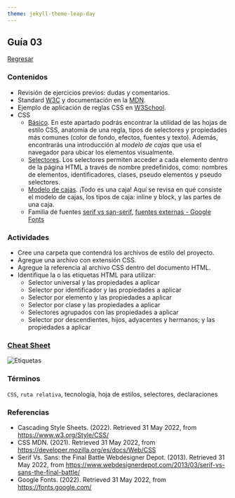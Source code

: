 ```yaml
---
theme: jekyll-theme-leap-day
---
```


## Guía 03

[Regresar](/DAWM-2022/)

### Contenidos

* Revisión de ejercicios previos: dudas y comentarios.
* Standard [W3C](https://www.w3.org/Style/CSS/) y documentación en la [MDN](https://developer.mozilla.org/es/docs/Web/CSS). 
* Ejemplo de aplicación de reglas CSS en [W3School](https://www.w3schools.com/css/demo_default.htm).
* CSS
	- [Básico](https://developer.mozilla.org/es/docs/Learn/Getting_started_with_the_web/CSS_basics). En este apartado podrás encontrar la utilidad de las hojas de estilo CSS, anatomía de una regla, tipos de selectores y propiedades más comunes (color de fondo, efectos, fuentes y texto). Además, encontrarás una introducción al _modelo de cajas_ que usa el navegador para ubicar los elementos visualmente.
	- [Selectores](https://www.csssolid.com/css-selectors.html). Los selectores permiten acceder a cada elemento dentro de la página HTML a través de nombre predefinidos, como: nombres de elementos, identificadores, clases, pseudo elementos y pseudo selectores. 
	- [Modelo de cajas](https://developer.mozilla.org/es/docs/Learn/CSS/Building_blocks/El_modelo_de_caja). ¡Todo es una caja! Aquí se revisa en qué consiste el modelo de cajas, los tipos de caja: inline y block, y las partes de una caja.
	- Familia de fuentes [serif vs san-serif](https://www.webdesignerdepot.com/2013/03/serif-vs-sans-the-final-battle/), [fuentes externas - Google Fonts](https://fonts.google.com/)


### Actividades

* Cree una carpeta que contendrá los archivos de estilo del proyecto.
* Agregue una archivo con extensión CSS.
* Agregue la referencia al archivo CSS dentro del documento HTML.
* Identifique la o las etiquetas HTML para utilizar:
	- Selector universal y las propiedades a aplicar
	- Selector por identificador y las propiedades a aplicar
	- Selector por elemento y las propiedades a aplicar
	- Selector por clase y las propiedades a aplicar
	- Selectores agrupados con las propiedades a aplicar
	- Selector por descendientes, hijos, adyacentes y hermanos; y las propiedades a aplicar



### [Cheat Sheet](../cheatsheets/css3-cheat-sheet.pdf)
	
![Etiquetas](https://image.slidesharecdn.com/css-cheat-sheet-v2-100521091648-phpapp01/95/css-cheatsheetv2-1-1024.jpg)

### Términos

`CSS`, `ruta relativa`, tecnología, hoja de estilos, selectores, declaraciones

### Referencias

* Cascading Style Sheets. (2022). Retrieved 31 May 2022, from https://www.w3.org/Style/CSS/
* CSS  MDN. (2021). Retrieved 31 May 2022, from https://developer.mozilla.org/es/docs/Web/CSS
* Serif Vs. Sans: the Final Battle  Webdesigner Depot. (2013). Retrieved 31 May 2022, from https://www.webdesignerdepot.com/2013/03/serif-vs-sans-the-final-battle/
* Google Fonts. (2022). Retrieved 31 May 2022, from https://fonts.google.com/